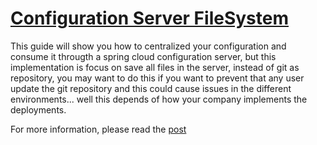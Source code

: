 # [Configuration Server FileSystem](http://localhost:3000/post/254)

This guide will show you how to centralized your configuration and consume it througth a spring cloud configuration server, but this implementation is focus on save all files in the server, instead of git as repository, you may want to do this if you want to prevent that any user update the git repository and this could cause issues in the different environments... well this depends of how your company implements the deployments.

For more information, please read the [post](http://localhost:3000/post/254)

